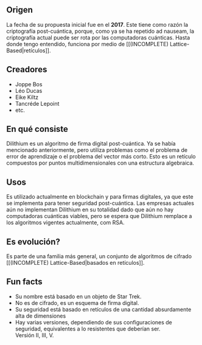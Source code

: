 ## Origen
La fecha de su propuesta inicial fue en el **2017**. Este tiene como razón la criptografía post-cuántica, porque, como ya se ha repetido ad nauseam, la criptografía actual puede ser rota por las computadoras cuánticas. Hasta donde tengo entendido, funciona por medio de [[(INCOMPLETE) Lattice-Based|retículos]].
## Creadores
- Joppe Bos
- Léo Ducas
- Eike Kiltz
- Tancréde Lepoint
- etc.
## En qué consiste
Dilithium es un algoritmo de firma digital post-cuántica. Ya se había mencionado anteriormente, pero utiliza problemas como el problema de error de aprendizaje o el problema del vector más corto. Esto es un retículo compuestos por puntos multidimensionales con una estructura algebraica.
## Usos
Es utilizado actualmente en blockchain y para firmas digitales, ya que este se implementa para tener seguridad post-cuántica. Las empresas actuales aún no implementan Dilithium en su totalidad dado que aún no hay computadoras cuánticas viables, pero se espera que Dilithium remplace a los algoritmos vigentes actualmente, com RSA. 
## Es evolución?
Es parte de una familia más general, un conjunto de algoritmos de cifrado [[(INCOMPLETE) Lattice-Based|basados en retículos]].
## Fun facts
- Su nombre está basado en un objeto de Star Trek.
- No es de cifrado, es un esquema de firma digital.
- Su seguridad está basado en retículos de una cantidad absurdamente alta de dimensiones
- Hay varias versiones, dependiendo de sus configuraciones de seguridad, equivalentes a lo resistentes que deberían ser. Versión II, III, V.